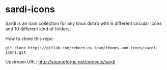# sardi-icons

Sardi is an icon collection for any linux distro with 6 different circular icons and 10 different kind of folders.

How to clone this repo:

```
git clone https://gitlab.com/reborn-os-team/themes-and-icons/sardi-icons.git
```

Upstream URL: 	http://sourceforge.net/projects/sardi
